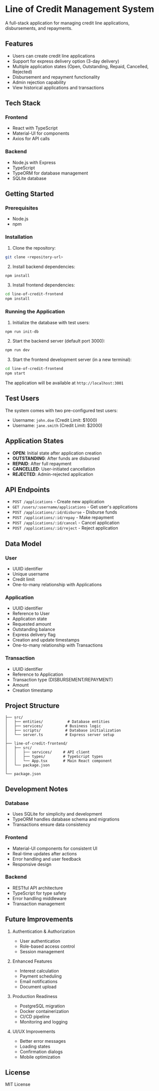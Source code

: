 # Line of Credit Management System

A full-stack application for managing credit line applications, disbursements, and repayments.

## Features

- Users can create credit line applications
- Support for express delivery option (3-day delivery)
- Multiple application states (Open, Outstanding, Repaid, Cancelled, Rejected)
- Disbursement and repayment functionality
- Admin rejection capability
- View historical applications and transactions

## Tech Stack

### Frontend
- React with TypeScript
- Material-UI for components
- Axios for API calls

### Backend
- Node.js with Express
- TypeScript
- TypeORM for database management
- SQLite database

## Getting Started

### Prerequisites
- Node.js
- npm

### Installation

1. Clone the repository:

```bash
git clone <repository-url>
```

2. Install backend dependencies:
```bash
npm install
```

3. Install frontend dependencies:
```bash
cd line-of-credit-frontend
npm install
```

### Running the Application

1. Initialize the database with test users:
```bash
npm run init-db
```

2. Start the backend server (default port 3000):
```bash
npm run dev
```

3. Start the frontend development server (in a new terminal):
```bash
cd line-of-credit-frontend
npm start
```

The application will be available at `http://localhost:3001`

## Test Users

The system comes with two pre-configured test users:
- Username: `john.doe` (Credit Limit: $1000)
- Username: `jane.smith` (Credit Limit: $2000)

## Application States

- **OPEN**: Initial state after application creation
- **OUTSTANDING**: After funds are disbursed
- **REPAID**: After full repayment
- **CANCELLED**: User-initiated cancellation
- **REJECTED**: Admin-rejected application

## API Endpoints

- `POST /applications` - Create new application
- `GET /users/:username/applications` - Get user's applications
- `POST /applications/:id/disburse` - Disburse funds
- `POST /applications/:id/repay` - Make repayment
- `POST /applications/:id/cancel` - Cancel application
- `POST /applications/:id/reject` - Reject application

## Data Model

### User
- UUID identifier
- Unique username
- Credit limit
- One-to-many relationship with Applications

### Application
- UUID identifier
- Reference to User
- Application state
- Requested amount
- Outstanding balance
- Express delivery flag
- Creation and update timestamps
- One-to-many relationship with Transactions

### Transaction
- UUID identifier
- Reference to Application
- Transaction type (DISBURSEMENT/REPAYMENT)
- Amount
- Creation timestamp

## Project Structure
```
├── src/
│   ├── entities/           # Database entities
│   ├── services/          # Business logic
│   ├── scripts/           # Database initialization
│   └── server.ts          # Express server setup
│
├── line-of-credit-frontend/
│   ├── src/
│   │   ├── services/     # API client
│   │   ├── types/        # TypeScript types
│   │   └── App.tsx       # Main React component
│   └── package.json
│
└── package.json
```

## Development Notes

### Database
- Uses SQLite for simplicity and development
- TypeORM handles database schema and migrations
- Transactions ensure data consistency

### Frontend
- Material-UI components for consistent UI
- Real-time updates after actions
- Error handling and user feedback
- Responsive design

### Backend
- RESTful API architecture
- TypeScript for type safety
- Error handling middleware
- Transaction management

## Future Improvements

1. Authentication & Authorization
   - User authentication
   - Role-based access control
   - Session management

2. Enhanced Features
   - Interest calculation
   - Payment scheduling
   - Email notifications
   - Document upload

3. Production Readiness
   - PostgreSQL migration
   - Docker containerization
   - CI/CD pipeline
   - Monitoring and logging

4. UI/UX Improvements
   - Better error messages
   - Loading states
   - Confirmation dialogs
   - Mobile optimization

## License

MIT License
